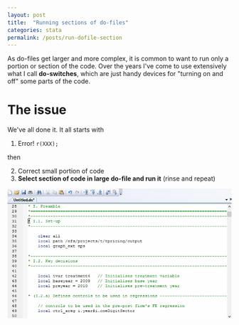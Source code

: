 ```yaml
---
layout: post
title:  "Running sections of do-files"
categories: stata
permalink: /posts/run-dofile-section
---
```


As do-files get larger and more complex, it is common to want to run only a portion or section of the code. Over the years I've come to use extensively what I call **do-switches**, which are just handy devices for "turning on and off" some parts of the code.

# The issue

We've all done it. It all starts with

1. Error! `r(XXX);`

then

2. Correct small portion of code
3. **Select section of code in large do-file and run it**
(rinse and repeat)


![Long selection](../files/long_selection.gif)
